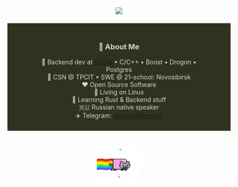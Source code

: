 <div align="center">
<img src="https://readme-typing-svg.demolab.com?font=Inconsolata&weight=5000&size=42&duration=3500&pause=300&color=A7A459&center=true&vCenter=true&multiline=true&repeat=false&random=false&width=1200&height=160&lines=Forging+silence+into+code,;Wielding+Rust+and+C%2B%2B+in+the+shadows,;Crafting+sparks+from+the+void.+%E2%9C%A8" width="70%" />
<br><br>
<div style="background-color:#30321f; padding: 20px 0;">
  <div align="center" style="max-width: 70%; margin: auto; color:#d4d4d4;">

<h3>📖 About Me</h3>
💼 Backend dev at <a href="https://oson.com" target="_blank">OSON</a> • C/C++ • Boost • Drogon • Postgres<br>
📍 CSN @ TPCIT • SWE @ 21-school: Novosibirsk<br>
❤️ Open Source Software<br>🐧 Living on Linux<br>🌱 Learning Rust & Backend stuff<br>
🇷🇺 Russian native speaker<br>✈️ Telegram: <a href="https://t.me/robot3human0">@robot3human0</a>

  </div>
</div>
<br><br>
<img src="https://github.com/robot3human0/robot3human0/blob/main/resources/nyan-cat-poptart-cat.gif" height="80" />
<br><br><br>
</div>
